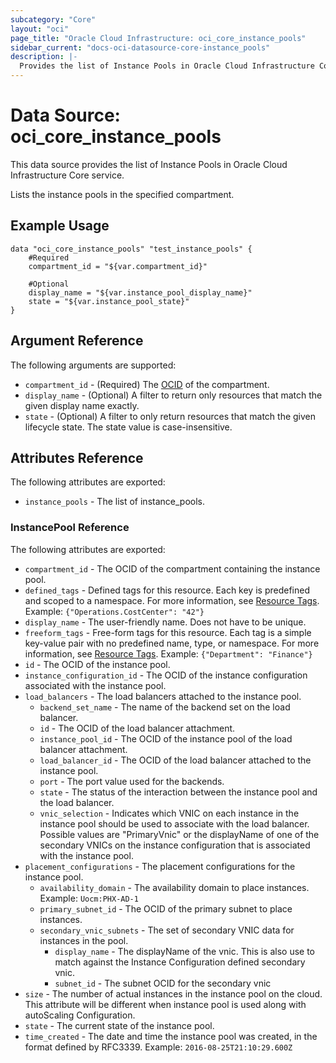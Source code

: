 ```yaml
---
subcategory: "Core"
layout: "oci"
page_title: "Oracle Cloud Infrastructure: oci_core_instance_pools"
sidebar_current: "docs-oci-datasource-core-instance_pools"
description: |-
  Provides the list of Instance Pools in Oracle Cloud Infrastructure Core service
---
```


# Data Source: oci_core_instance_pools
This data source provides the list of Instance Pools in Oracle Cloud Infrastructure Core service.

Lists the instance pools in the specified compartment.

## Example Usage

```hcl
data "oci_core_instance_pools" "test_instance_pools" {
	#Required
	compartment_id = "${var.compartment_id}"

	#Optional
	display_name = "${var.instance_pool_display_name}"
	state = "${var.instance_pool_state}"
}
```

## Argument Reference

The following arguments are supported:

* `compartment_id` - (Required) The [OCID](https://docs.cloud.oracle.com/iaas/Content/General/Concepts/identifiers.htm) of the compartment.
* `display_name` - (Optional) A filter to return only resources that match the given display name exactly. 
* `state` - (Optional) A filter to only return resources that match the given lifecycle state.  The state value is case-insensitive. 


## Attributes Reference

The following attributes are exported:

* `instance_pools` - The list of instance_pools.

### InstancePool Reference

The following attributes are exported:

* `compartment_id` - The OCID of the compartment containing the instance pool.
* `defined_tags` - Defined tags for this resource. Each key is predefined and scoped to a namespace. For more information, see [Resource Tags](https://docs.cloud.oracle.com/iaas/Content/General/Concepts/resourcetags.htm).  Example: `{"Operations.CostCenter": "42"}` 
* `display_name` - The user-friendly name.  Does not have to be unique.
* `freeform_tags` - Free-form tags for this resource. Each tag is a simple key-value pair with no predefined name, type, or namespace. For more information, see [Resource Tags](https://docs.cloud.oracle.com/iaas/Content/General/Concepts/resourcetags.htm).  Example: `{"Department": "Finance"}` 
* `id` - The OCID of the instance pool.
* `instance_configuration_id` - The OCID of the instance configuration associated with the instance pool.
* `load_balancers` - The load balancers attached to the instance pool. 
	* `backend_set_name` - The name of the backend set on the load balancer.
	* `id` - The OCID of the load balancer attachment.
	* `instance_pool_id` - The OCID of the instance pool of the load balancer attachment.
	* `load_balancer_id` - The OCID of the load balancer attached to the instance pool.
	* `port` - The port value used for the backends.
	* `state` - The status of the interaction between the instance pool and the load balancer.
	* `vnic_selection` - Indicates which VNIC on each instance in the instance pool should be used to associate with the load balancer. Possible values are "PrimaryVnic" or the displayName of one of the secondary VNICs on the instance configuration that is associated with the instance pool.
* `placement_configurations` - The placement configurations for the instance pool.
	* `availability_domain` - The availability domain to place instances. Example: `Uocm:PHX-AD-1` 
	* `primary_subnet_id` - The OCID of the primary subnet to place instances.
	* `secondary_vnic_subnets` - The set of secondary VNIC data for instances in the pool.
		* `display_name` - The displayName of the vnic. This is also use to match against the Instance Configuration defined secondary vnic. 
		* `subnet_id` - The subnet OCID for the secondary vnic
* `size` - The number of actual instances in the instance pool on the cloud. This attribute will be different when instance pool is used along with autoScaling Configuration.
* `state` - The current state of the instance pool.
* `time_created` - The date and time the instance pool was created, in the format defined by RFC3339. Example: `2016-08-25T21:10:29.600Z` 

